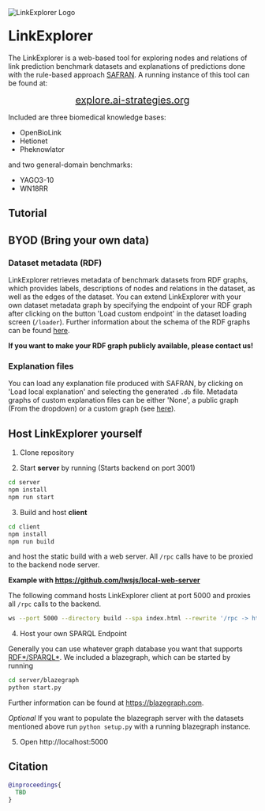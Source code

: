 
<img align="left" src="https://raw.githubusercontent.com/OpenBioLink/Explorer/main/icon.svg" alt="LinkExplorer Logo">
<h1>LinkExplorer</h1>

The LinkExplorer is a web-based tool for exploring nodes and relations of link prediction benchmark datasets and explanations of predictions done with the rule-based approach [SAFRAN](https://github.com/OpenBioLink/SAFRAN). A running instance of this tool can be found at:

<p align="center">
    <a style="font-size:20px;" href="explore.ai-strategies.org">explore.ai-strategies.org</a>
</p>

Included are three biomedical knowledge bases:

+ OpenBioLink
+ Hetionet
+ Pheknowlator

and two general-domain benchmarks:

+ YAGO3-10
+ WN18RR

## Tutorial

## BYOD (Bring your own data)

### Dataset metadata (RDF)

LinkExplorer retrieves metadata of benchmark datasets from RDF graphs, which provides labels, descriptions of nodes and relations in the dataset, as well as the edges of the dataset. You can extend LinkExplorer with your own dataset metadata graph by specifying the endpoint of your RDF graph after clicking on the button 'Load custom endpoint' in the dataset loading screen (`/loader`). Further information about the schema of the RDF graphs can be found [here](https://github.com/OpenBioLink/Utilities/tree/main/data/KGCLabelgraphs).

**If you want to make your RDF graph publicly available, please contact us!**

### Explanation files

You can load any explanation file produced with SAFRAN, by clicking on 'Load local explanation' and selecting the generated `.db` file. Metadata graphs of custom explanation files can be either 'None', a public graph (From the dropdown) or a custom graph (see [here](#dataset-metadata-rdf)).

## Host LinkExplorer yourself

1. Clone repository

2. Start **server** by running (Starts backend on port 3001)

```bash
cd server
npm install
npm run start
```

3. Build and host **client**

```bash
cd client
npm install
npm run build
```

and host the static build with a web server. All `/rpc` calls have to be proxied to the backend node server.

**Example with https://github.com/lwsjs/local-web-server**

The following command hosts LinkExplorer client at port 5000 and proxies all `/rpc` calls to the backend.

```bash
ws --port 5000 --directory build --spa index.html --rewrite '/rpc -> http://localhost:3001/rpc'
```

4. Host your own SPARQL Endpoint

Generally you can use whatever graph database you want that supports [RDF\*/SPARQL\*](https://github.com/blazegraph/database/wiki/Reification_Done_Right). We included a blazegraph, which can be started by running 

```bash
cd server/blazegraph
python start.py
```

Further information can be found at https://blazegraph.com. 

*Optional* If you want to populate the blazegraph server with the datasets mentioned above run `python setup.py` with a running blazegraph instance.

5. Open http://localhost:5000

## Citation

```bibtex
@inproceedings{
  TBD
}
```
